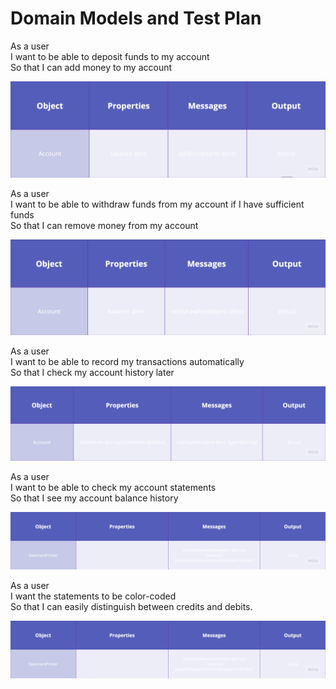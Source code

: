 # Domain Models and Test Plan

As a user\
I want to be able to deposit funds to my account \
So that I can add money to my account

![User stories diagram 1](images/user-stories-diagram-1.png)

As a user\
I want to be able to withdraw funds from my account if I have sufficient funds\
So that I can remove money from my account

![User stories diagram 2](images/user-stories-diagram-2.png)

As a user\
I want to be able to record my transactions automatically\
So that I check my account history later

![User stories diagram 3](images/user-stories-diagram-3.png)

As a user\
I want to be able to check my account statements\
So that I see my account balance history

![User stories diagram 4](images/user-stories-diagram-4.png)

As a user\
I want the statements to be color-coded\
So that I can easily distinguish between credits and debits.

![User stories diagram 4](images/user-stories-diagram-4.png)
